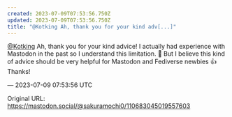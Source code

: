 ```yaml
---
created: 2023-07-09T07:53:56.750Z
updated: 2023-07-09T07:53:56.750Z
title: "@Kotking Ah, thank you for your kind adv[...]"
---
```


<p><span class="h-card" translate="no"><a href="https://mastodon.social/@Kotking" class="u-url mention">@<span>Kotking</span></a></span> Ah, thank you for your kind advice! I actually had experience with Mastodon in the past so I understand this limitation. 🙂  But I believe this kind of advice should be very helpful for Mastodon and Fediverse newbies 👍 Thanks!</p>

&mdash; 2023-07-09 07:53:56 UTC

Original URL: https://mastodon.social/@sakuramochi0/110683045019557603

